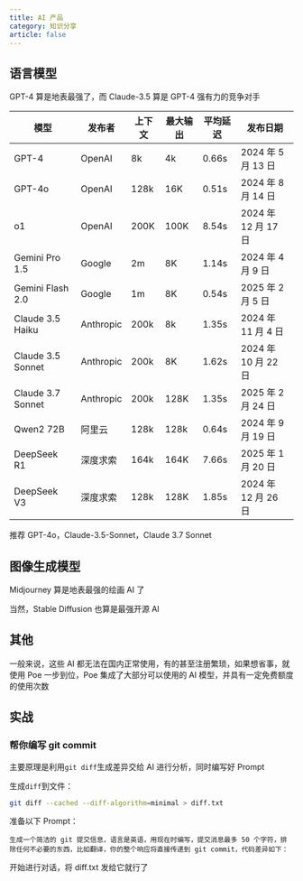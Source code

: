 ```yaml
---
title: AI 产品
category: 知识分享
article: false
---
```


## 语言模型

GPT-4 算是地表最强了，而 Claude-3.5 算是 GPT-4 强有力的竞争对手

| 模型              | 发布者    | 上下文 | 最大输出 | 平均延迟 | 发布日期            |
| ----------------- | --------- | ------ | -------- | -------- | ------------------- |
| GPT-4             | OpenAI    | 8k     | 4k       | 0.66s    | 2024 年 5 月 13 日  |
| GPT-4o            | OpenAI    | 128k   | 16K      | 0.51s    | 2024 年 8 月 14 日  |
| o1                | OpenAI    | 200K   | 100K     | 8.54s    | 2024 年 12 月 17 日 |
| Gemini Pro 1.5    | Google    | 2m     | 8K       | 1.14s    | 2024 年 4 月 9 日   |
| Gemini Flash 2.0  | Google    | 1m     | 8K       | 0.54s    | 2025 年 2 月 5 日   |
| Claude 3.5 Haiku  | Anthropic | 200k   | 8k       | 1.35s    | 2024 年 11 月 4 日  |
| Claude 3.5 Sonnet | Anthropic | 200k   | 8K       | 1.62s    | 2024 年 10 月 22 日 |
| Claude 3.7 Sonnet | Anthropic | 200k   | 128K     | 1.35s    | 2025 年 2 月 24 日  |
| Qwen2 72B         | 阿里云    | 128k   | 128k     | 0.64s    | 2024 年 9 月 19 日  |
| DeepSeek R1       | 深度求索  | 164k   | 164K     | 7.66s    | 2025 年 1 月 20 日  |
| DeepSeek V3       | 深度求索  | 128k   | 128K     | 1.85s    | 2024 年 12 月 26 日 |

推荐 GPT-4o，Claude-3.5-Sonnet，Claude 3.7 Sonnet

## 图像生成模型

Midjourney 算是地表最强的绘画 AI 了

当然，Stable Diffusion 也算是最强开源 AI

## 其他

一般来说，这些 AI 都无法在国内正常使用，有的甚至注册繁琐，如果想省事，就使用 Poe 一步到位，Poe 集成了大部分可以使用的 AI 模型，并具有一定免费额度的使用次数

## 实战

### 帮你编写 git commit

主要原理是利用`git diff`生成差异交给 AI 进行分析，同时编写好 Prompt

生成`diff`到文件：

```sh
git diff --cached --diff-algorithm=minimal > diff.txt
```

准备以下 Prompt：

```
生成一个简洁的 git 提交信息，语言是英语，用现在时编写，提交消息最多 50 个字符，排除任何不必要的东西，比如翻译，你的整个响应将直接传递到 git commit，代码差异如下：
```

开始进行对话，将 diff.txt 发给它就行了
